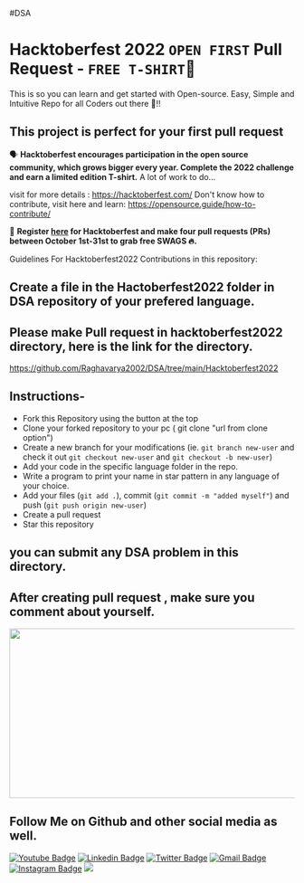#DSA
# Hacktoberfest 2022 `OPEN FIRST` Pull Request - `FREE T-SHIRT`🎉
This is so you can learn and get started with Open-source. Easy, Simple and Intuitive Repo for all Coders out there 🤩!!
## This project is perfect for your first pull request

🗣 **Hacktoberfest encourages participation in the open source community, which grows bigger every year. Complete the 2022 challenge and earn a limited edition T-shirt.**
A lot of work to do...

visit for more details : https://hacktoberfest.com/
Don't know how to contribute, visit here and learn: https://opensource.guide/how-to-contribute/

📢 **Register [here](https://hacktoberfest.digitalocean.com) for Hacktoberfest and make four pull requests (PRs) between October 1st-31st to grab free SWAGS 🔥.**

Guidelines For Hacktoberfest2022 Contributions in this repository:


## Create a file in the Hactoberfest2022 folder in DSA repository of your prefered language.
## Please make Pull request in hacktoberfest2022 directory, here is the link for the directory.
https://github.com/Raghavarya2002/DSA/tree/main/Hacktoberfest2022
## Instructions-

- Fork this Repository using the button at the top
- Clone your forked repository to your pc ( git clone "url from clone option")
- Create a new branch for your modifications (ie. `git branch new-user` and check it out `git checkout new-user` and `git checkout -b new-user`)
- Add your code in the specific language folder in the repo.
- Write a program to print your name in star pattern in any language of your choice.
- Add your files (`git add .`), commit (`git commit -m "added myself"`) and push (`git push origin new-user`)
- Create a pull request
- Star this repository
    
## you can submit any DSA problem in this directory.
## After creating pull request , make sure you comment about yourself.




<a href="url"><img src="https://uno-website-assets.s3.amazonaws.com/wp-content/uploads/2022/09/28094927/Uno_HackFest22_Hero_V1-1024x395.jpg"  height="300" width="800" ></a>


## Follow Me on Github and other social media as well.

[![Youtube Badge](https://img.shields.io/badge/-Raghav%20Arya-red?style=social&logo=Youtube&logoColor=red&link=https://www.youtube.com/c/RaghavArya/)](https://www.youtube.com/c/RaghavArya/) [![Linkedin Badge](https://img.shields.io/badge/-RaghavArya-blue?style=social&logo=Linkedin&logoColor=blue&link=https://www.linkedin.com/in/raghavarya/)](https://www.linkedin.com/in/raghavarya/) [![Twitter Badge](http://img.shields.io/badge/-RaghavArya2002-1ca0f1?style=social&logo=twitter&logoColor=blue&link=https://twitter.com/RaghavArya2002?s=08)](https://twitter.com/RaghavArya2002?s=08) [![Gmail Badge](https://img.shields.io/badge/-Gmail-c14438?style=social&logo=Gmail&logoColor=red&link=mailto:raghavarya2002@gmail.com)](mailto:raghavarya2002@gmail.com) [![Instagram Badge](https://img.shields.io/badge/-raghavarya2002-1ca0f1?style=social&logo=instagram&logoColor=blueviolet&link=https://www.instagram.com/raghavarya2002/)](https://www.instagram.com/raghavarya2002/) ![](https://visitor-badge.glitch.me/badge?page_id=raghavarya.raghavarya)

